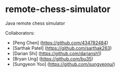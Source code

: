 # remote-chess-simulator
Java remote chess simulator

Collaborators:
 - [Peng Chen] (https://github.com/434782484)
 - [Sarthak Patel] (https://github.com/sarthak263)
 - [Darian Shi] (https://github.com/dariansh1)
 - [Bryan Ung] (https://github.com/bu35)
 - [Sungyeon Yoo] (https://github.com/sungyeonu/)
